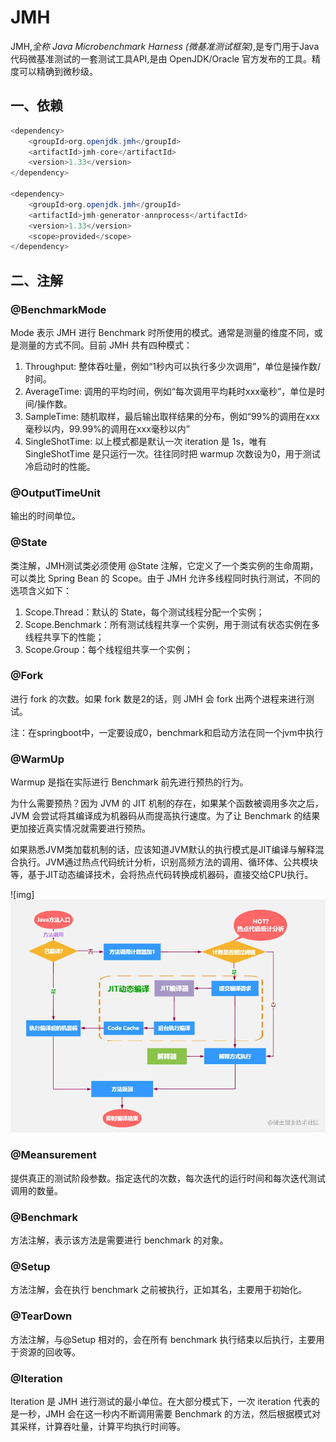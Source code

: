 # JMH

JMH,*全称 Java Microbenchmark Harness (微基准测试框架)*,是专门用于Java代码微基准测试的一套测试工具API,是由 OpenJDK/Oracle 官方发布的工具。精度可以精确到微秒级。

## 一、依赖

```java
<dependency>
	<groupId>org.openjdk.jmh</groupId>
	<artifactId>jmh-core</artifactId>
	<version>1.33</version>
</dependency>

<dependency>
	<groupId>org.openjdk.jmh</groupId>
	<artifactId>jmh-generator-annprocess</artifactId>
	<version>1.33</version>
	<scope>provided</scope>
</dependency>
```

## 二、注解

### @BenchmarkMode

Mode 表示 JMH 进行 Benchmark 时所使用的模式。通常是测量的维度不同，或是测量的方式不同。目前 JMH 共有四种模式：

1. Throughput: 整体吞吐量，例如“1秒内可以执行多少次调用”，单位是操作数/时间。
2. AverageTime: 调用的平均时间，例如“每次调用平均耗时xxx毫秒”，单位是时间/操作数。
3. SampleTime: 随机取样，最后输出取样结果的分布，例如“99%的调用在xxx毫秒以内，99.99%的调用在xxx毫秒以内”
4. SingleShotTime: 以上模式都是默认一次 iteration 是 1s，唯有 SingleShotTime 是只运行一次。往往同时把 warmup 次数设为0，用于测试冷启动时的性能。

### @OutputTimeUnit

输出的时间单位。

### @State

类注解，JMH测试类必须使用 @State 注解，它定义了一个类实例的生命周期，可以类比 Spring Bean 的 Scope。由于 JMH 允许多线程同时执行测试，不同的选项含义如下：

1. Scope.Thread：默认的 State，每个测试线程分配一个实例；
2. Scope.Benchmark：所有测试线程共享一个实例，用于测试有状态实例在多线程共享下的性能；
3. Scope.Group：每个线程组共享一个实例；

### @Fork

进行 fork 的次数。如果 fork 数是2的话，则 JMH 会 fork 出两个进程来进行测试。

注：在springboot中，一定要设成0，benchmark和启动方法在同一个jvm中执行

### @WarmUp

Warmup 是指在实际进行 Benchmark 前先进行预热的行为。

为什么需要预热？因为 JVM 的 JIT 机制的存在，如果某个函数被调用多次之后，JVM 会尝试将其编译成为机器码从而提高执行速度。为了让 Benchmark 的结果更加接近真实情况就需要进行预热。

如果熟悉JVM类加载机制的话，应该知道JVM默认的执行模式是JIT编译与解释混合执行。JVM通过热点代码统计分析，识别高频方法的调用、循环体、公共模块等，基于JIT动态编译技术，会将热点代码转换成机器码，直接交给CPU执行。

![img]![image-20230111210634949](../JMH/pic/1.jpg)

### @Meansurement

提供真正的测试阶段参数。指定迭代的次数，每次迭代的运行时间和每次迭代测试调用的数量。

### @Benchmark

方法注解，表示该方法是需要进行 benchmark 的对象。

### @Setup

方法注解，会在执行 benchmark 之前被执行，正如其名，主要用于初始化。

### @TearDown

方法注解，与@Setup 相对的，会在所有 benchmark 执行结束以后执行，主要用于资源的回收等。

### @Iteration

Iteration 是 JMH 进行测试的最小单位。在大部分模式下，一次 iteration 代表的是一秒，JMH 会在这一秒内不断调用需要 Benchmark 的方法，然后根据模式对其采样，计算吞吐量，计算平均执行时间等。

